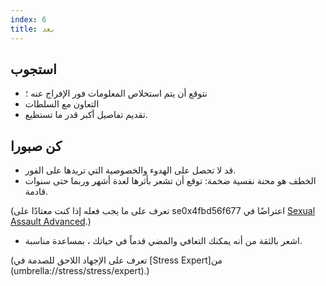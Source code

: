```yaml
---
index: 6
title: بعد
---
```

## استجوب

*   نتوقع أن يتم استخلاص المعلومات فور الإفراج عنه ؛
*   التعاون مع السلطات
*   تقديم تفاصيل أكبر قدر ما تستطيع.

## كن صبورا

*   قد لا تحصل على الهدوء والخصوصية التي تريدها على الفور.
*   الخطف هو محنة نفسية ضخمة: توقع أن تشعر بأثرها لعدة أشهر وربما حتى سنوات قادمة.

(تعرف على ما يجب فعله إذا كنت معتادًا على se0x4fbd56f677 اعتراضًا في [Sexual Assault Advanced](umbrella://incident-response/sexual-assault/advanced).)

*   اشعر بالثقة من أنه يمكنك التعافي والمضي قدماً في حياتك ، بمساعدة مناسبة.

(تعرف على الإجهاد اللاحق للصدمة في [Stress Expert]من (umbrella://stress/stress/expert).)